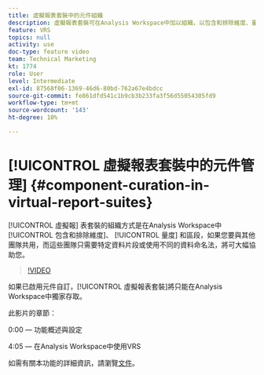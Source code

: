 ```yaml
---
title: 虛擬報表套裝中的元件組織
description: 虛擬報表套裝可在Analysis Workspace中加以組織，以包含和排除維度、量度及區段，如果您要與其他團隊共用虛擬報表套裝，而這些團隊只需要特定資料片段或使用不同的資料命名法，將可大幅協助您。
feature: VRS
topics: null
activity: use
doc-type: feature video
team: Technical Marketing
kt: 1774
role: User
level: Intermediate
exl-id: 87568f06-1369-46d6-80bd-762a67e4bdcc
source-git-commit: fe861dfd541c1b9cb3b233fa3f56d55054305fd9
workflow-type: tm+mt
source-wordcount: '143'
ht-degree: 10%

---
```


# [!UICONTROL 虛擬報表套裝中的元件管理] {#component-curation-in-virtual-report-suites}

[!UICONTROL 虛擬報] 表套裝的組織方式是在Analysis Workspace中 [!UICONTROL 包含和排除維度]、 [!UICONTROL 量度]  和區段，如果您要與其他團隊共用，而這些團隊只需要特定資料片段或使用不同的資料命名法，將可大幅協助您。

>[!VIDEO](https://video.tv.adobe.com/v/23544/?quality=12)

如果已啟用元件自訂，[!UICONTROL 虛擬報表套裝]將只能在Analysis Workspace中獨家存取。

此影片的章節：

0:00 — 功能概述與設定

4:05 — 在Analysis Workspace中使用VRS

如需有關本功能的詳細資訊，請瀏覽[文件](https://experienceleague.adobe.com/docs/analytics/components/virtual-report-suites/vrs-components.html?lang=en)。
